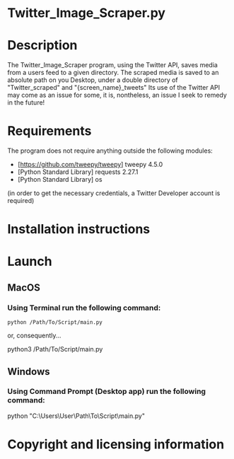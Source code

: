 # Twitter_Image_Scraper.py

# Description
The Twitter_Image_Scraper program, using the Twitter API, saves media from a users feed to a given directory.
The scraped media is saved to an absolute path on you Desktop, under a double directory of "Twitter_scraped" and "{screen_name}_tweets" 
Its use of the Twitter API may come as an issue for some, it is, nontheless, an issue I seek to remedy in the future!

# Requirements
The program does not require anything outside the following modules:
- [https://github.com/tweepy/tweepy] tweepy 4.5.0
- [Python Standard Library] requests 2.27.1
- [Python Standard Library] os

(in order to get the necessary credentials, a Twitter Developer account is required)

# Installation instructions

# Launch

## MacOS
### Using Terminal run the following command:
```
python /Path/To/Script/main.py
```
or, consequently...

python3 /Path/To/Script/main.py

## Windows
### Using Command Prompt (Desktop app) run the following command:
python "C:\Users\User\Path\To\Script\main.py"

# Copyright and licensing information
